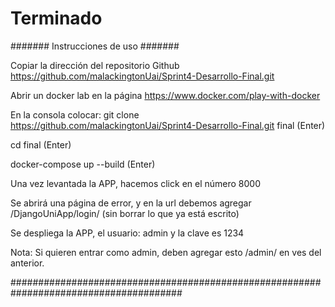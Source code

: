 # Terminado
 
####### Instrucciones de uso #######

Copiar la dirección del repositorio Github https://github.com/malackingtonUai/Sprint4-Desarrollo-Final.git

Abrir un docker lab en la página https://www.docker.com/play-with-docker

En la consola colocar: git clone https://github.com/malackingtonUai/Sprint4-Desarrollo-Final.git final (Enter)

cd final (Enter)

docker-compose up --build (Enter)

Una vez levantada la APP, hacemos click en el número 8000

Se abrirá una página de error, y en la url debemos agregar /DjangoUniApp/login/ (sin borrar lo que ya está escrito)

Se despliega la APP, el usuario: admin y la clave es 1234

Nota: Si quieren entrar como admin, deben agregar esto /admin/ en ves del anterior.

#######################################################################################
